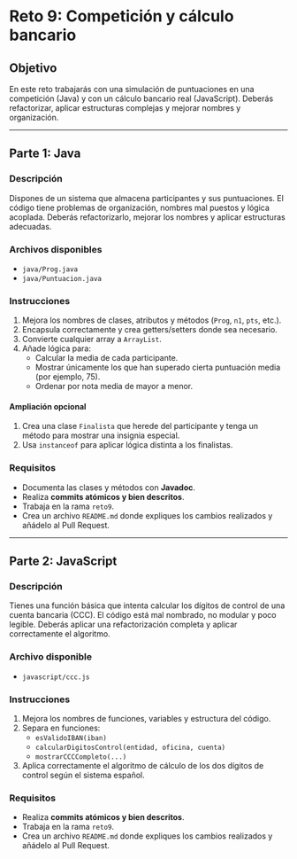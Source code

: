# Reto 9: Competición y cálculo bancario

## Objetivo

En este reto trabajarás con una simulación de puntuaciones en una competición (Java) y con un cálculo bancario real (JavaScript). Deberás refactorizar, aplicar estructuras complejas y mejorar nombres y organización.

---

## Parte 1: Java

### Descripción

Dispones de un sistema que almacena participantes y sus puntuaciones. El código tiene problemas de organización, nombres mal puestos y lógica acoplada. Deberás refactorizarlo, mejorar los nombres y aplicar estructuras adecuadas.

### Archivos disponibles

- `java/Prog.java`
- `java/Puntuacion.java`

### Instrucciones

1. Mejora los nombres de clases, atributos y métodos (`Prog`, `n1`, `pts`, etc.).
2. Encapsula correctamente y crea getters/setters donde sea necesario.
3. Convierte cualquier array a `ArrayList`.
4. Añade lógica para:
   - Calcular la media de cada participante.
   - Mostrar únicamente los que han superado cierta puntuación media (por ejemplo, 75).
   - Ordenar por nota media de mayor a menor.

#### Ampliación opcional

1. Crea una clase `Finalista` que herede del participante y tenga un método para mostrar una insignia especial.
2. Usa `instanceof` para aplicar lógica distinta a los finalistas.

### Requisitos

- Documenta las clases y métodos con **Javadoc**.
- Realiza **commits atómicos y bien descritos**.
- Trabaja en la rama `reto9`.
- Crea un archivo `README.md` donde expliques los cambios realizados y añádelo al Pull Request.

---

## Parte 2: JavaScript

### Descripción

Tienes una función básica que intenta calcular los dígitos de control de una cuenta bancaria (CCC). El código está mal nombrado, no modular y poco legible. Deberás aplicar una refactorización completa y aplicar correctamente el algoritmo.

### Archivo disponible

- `javascript/ccc.js`

### Instrucciones

1. Mejora los nombres de funciones, variables y estructura del código.
2. Separa en funciones:
   - `esValidoIBAN(iban)`
   - `calcularDigitosControl(entidad, oficina, cuenta)`
   - `mostrarCCCCompleto(...)`
3. Aplica correctamente el algoritmo de cálculo de los dos dígitos de control según el sistema español.

### Requisitos

- Realiza **commits atómicos y bien descritos**.
- Trabaja en la rama `reto9`.
- Crea un archivo `README.md` donde expliques los cambios realizados y añádelo al Pull Request.
